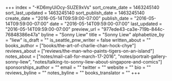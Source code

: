 +++
index = "-KD6myUiOcy-SUZE9xVs"
sort_create_date = 1463245140
sort_last_updated = 1463245140
sort_publish_date = 1463245140
create_date = "2016-05-14T09:59:00-07:00"
publish_date = "2016-05-14T09:59:00-07:00"
date = "2016-05-14T09:59:00-07:00"
last_updated = "2016-05-14T09:59:00-07:00"
preview_url = "977ede43-ca3e-719b-844c-76848386e47a"
byline = "Sonny Liew"
title = "Sonny Liew"
alphabetize_by = "liew"
is_draft = ""
is_seattle_pnw_writer = false
written_about = ""
books_author = ["books/the-art-of-charlie-chan-hock-chye"]
reviews_about = ["reviews/the-man-who-paints-tigers-on-an-island"]
notes_about = ["notes/mail-call-for-march-17-2016", "notes/portrait-gallery-sonny-liew", "notes/talking-to-sonny-liew-about-singapore-and-comics"]
sponsorships_author = ""
email = ""
twitter = ""
website = ""
bio = ""
reviews_byline = ""
notes_byline = ""
books_translator = ""
+++
